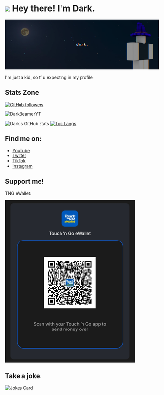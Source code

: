 # <img src="https://i.imgur.com/lsizgGl.gif" width="30px"> Hey there! I'm Dark.

<img src="https://raw.githubusercontent.com/DarkBeamerYT/DarkBeamerYT/master/New Project 423 [9E7C362].png" alt="Dark's Banner, lol">

I'm just a kid, so tf u expecting in my profile


## Stats Zone
[![GitHub followers](https://img.shields.io/github/followers/DarkBeamerYT?style=social&label=Followers)](https://github.com/DarkBeamerYT?tab=followers) <p> <img src="https://komarev.com/ghpvc/?username=DarkBeamerYT&label=Profile%20views&color=0e75b6&style=flat" alt="DarkBeamerYT" /> </p>

![Dark's GitHub stats](https://github-readme-stats-darkbeameryt.vercel.app/api?username=DarkBeamerYT&show_icons=true&theme=github_dark)
[![Top Langs](https://github-readme-stats-darkbeameryt.vercel.app/api/top-langs/?username=DarkBeamerYT&layout=compact&theme=github_dark)](https://github.com/anuraghazra/github-readme-stats)



## Find me on:
- <a href="https://youtube.com/c/DarkBeamerYT">YouTube</a>
- <a href="https://twitter.com/DarkBeamerYT">Twitter</a>
- <a href="https://tiktok.com/@darkbeameryt">TikTok</a>
- <a href="https://instagram.com/darkbeameryt">Instagram</a>


## Support me!
TNG eWallet:

<img src="https://raw.githubusercontent.com/DarkBeamerYT/DarkBeamerYT/master/donasi.jpg" width="425px" alt="donasi la kntl">


## Take a joke.
![Jokes Card](https://readme-jokes.vercel.app/api)
